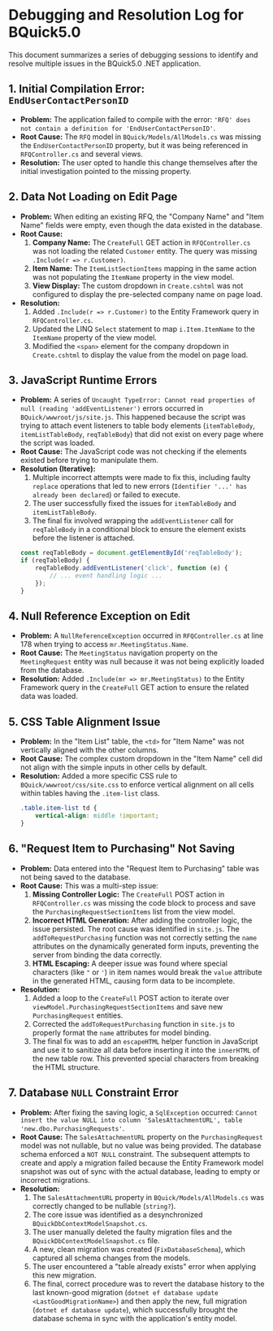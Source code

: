 # Debugging and Resolution Log for BQuick5.0

This document summarizes a series of debugging sessions to identify and resolve multiple issues in the BQuick5.0 .NET application.

## 1. Initial Compilation Error: `EndUserContactPersonID`

*   **Problem:** The application failed to compile with the error: `'RFQ' does not contain a definition for 'EndUserContactPersonID'`.
*   **Root Cause:** The `RFQ` model in `BQuick/Models/AllModels.cs` was missing the `EndUserContactPersonID` property, but it was being referenced in `RFQController.cs` and several views.
*   **Resolution:** The user opted to handle this change themselves after the initial investigation pointed to the missing property.

## 2. Data Not Loading on Edit Page

*   **Problem:** When editing an existing RFQ, the "Company Name" and "Item Name" fields were empty, even though the data existed in the database.
*   **Root Cause:**
    1.  **Company Name:** The `CreateFull` GET action in `RFQController.cs` was not loading the related `Customer` entity. The query was missing `.Include(r => r.Customer)`.
    2.  **Item Name:** The `ItemListSectionItems` mapping in the same action was not populating the `ItemName` property in the view model.
    3.  **View Display:** The custom dropdown in `Create.cshtml` was not configured to display the pre-selected company name on page load.
*   **Resolution:**
    1.  Added `.Include(r => r.Customer)` to the Entity Framework query in `RFQController.cs`.
    2.  Updated the LINQ `Select` statement to map `i.Item.ItemName` to the `ItemName` property of the view model.
    3.  Modified the `<span>` element for the company dropdown in `Create.cshtml` to display the value from the model on page load.

## 3. JavaScript Runtime Errors

*   **Problem:** A series of `Uncaught TypeError: Cannot read properties of null (reading 'addEventListener')` errors occurred in `BQuick/wwwroot/js/site.js`. This happened because the script was trying to attach event listeners to table body elements (`itemTableBody`, `itemListTableBody`, `reqTableBody`) that did not exist on every page where the script was loaded.
*   **Root Cause:** The JavaScript code was not checking if the elements existed before trying to manipulate them.
*   **Resolution (Iterative):**
    1.  Multiple incorrect attempts were made to fix this, including faulty `replace` operations that led to new errors (`Identifier '...' has already been declared`) or failed to execute.
    2.  The user successfully fixed the issues for `itemTableBody` and `itemListTableBody`.
    3.  The final fix involved wrapping the `addEventListener` call for `reqTableBody` in a conditional block to ensure the element exists before the listener is attached.
    ```javascript
    const reqTableBody = document.getElementById('reqTableBody');
    if (reqTableBody) {
        reqTableBody.addEventListener('click', function (e) {
            // ... event handling logic ...
        });
    }
    ```

## 4. Null Reference Exception on Edit

*   **Problem:** A `NullReferenceException` occurred in `RFQController.cs` at line 178 when trying to access `mr.MeetingStatus.Name`.
*   **Root Cause:** The `MeetingStatus` navigation property on the `MeetingRequest` entity was null because it was not being explicitly loaded from the database.
*   **Resolution:** Added `.Include(mr => mr.MeetingStatus)` to the Entity Framework query in the `CreateFull` GET action to ensure the related data was loaded.

## 5. CSS Table Alignment Issue

*   **Problem:** In the "Item List" table, the `<td>` for "Item Name" was not vertically aligned with the other columns.
*   **Root Cause:** The complex custom dropdown in the "Item Name" cell did not align with the simple inputs in other cells by default.
*   **Resolution:** Added a more specific CSS rule to `BQuick/wwwroot/css/site.css` to enforce vertical alignment on all cells within tables having the `.item-list` class.
    ```css
    .table.item-list td {
        vertical-align: middle !important;
    }
    ```

## 6. "Request Item to Purchasing" Not Saving

*   **Problem:** Data entered into the "Request Item to Purchasing" table was not being saved to the database.
*   **Root Cause:** This was a multi-step issue:
    1.  **Missing Controller Logic:** The `CreateFull` POST action in `RFQController.cs` was missing the code block to process and save the `PurchasingRequestSectionItems` list from the view model.
    2.  **Incorrect HTML Generation:** After adding the controller logic, the issue persisted. The root cause was identified in `site.js`. The `addToRequestPurchasing` function was not correctly setting the `name` attributes on the dynamically generated form inputs, preventing the server from binding the data correctly.
    3.  **HTML Escaping:** A deeper issue was found where special characters (like `"` or `'`) in item names would break the `value` attribute in the generated HTML, causing form data to be incomplete.
*   **Resolution:**
    1.  Added a loop to the `CreateFull` POST action to iterate over `viewModel.PurchasingRequestSectionItems` and save new `PurchasingRequest` entities.
    2.  Corrected the `addToRequestPurchasing` function in `site.js` to properly format the `name` attributes for model binding.
    3.  The final fix was to add an `escapeHTML` helper function in JavaScript and use it to sanitize all data before inserting it into the `innerHTML` of the new table row. This prevented special characters from breaking the HTML structure.

## 7. Database `NULL` Constraint Error

*   **Problem:** After fixing the saving logic, a `SqlException` occurred: `Cannot insert the value NULL into column 'SalesAttachmentURL', table 'new.dbo.PurchasingRequests'`.
*   **Root Cause:** The `SalesAttachmentURL` property on the `PurchasingRequest` model was not nullable, but no value was being provided. The database schema enforced a `NOT NULL` constraint. The subsequent attempts to create and apply a migration failed because the Entity Framework model snapshot was out of sync with the actual database, leading to empty or incorrect migrations.
*   **Resolution:**
    1.  The `SalesAttachmentURL` property in `BQuick/Models/AllModels.cs` was correctly changed to be nullable (`string?`).
    2.  The core issue was identified as a desynchronized `BQuickDbContextModelSnapshot.cs`.
    3.  The user manually deleted the faulty migration files and the `BQuickDbContextModelSnapshot.cs` file.
    4.  A new, clean migration was created (`FixDatabaseSchema`), which captured all schema changes from the models.
    5.  The user encountered a "table already exists" error when applying this new migration.
    6.  The final, correct procedure was to revert the database history to the last known-good migration (`dotnet ef database update <LastGoodMigrationName>`) and then apply the new, full migration (`dotnet ef database update`), which successfully brought the database schema in sync with the application's entity model.


